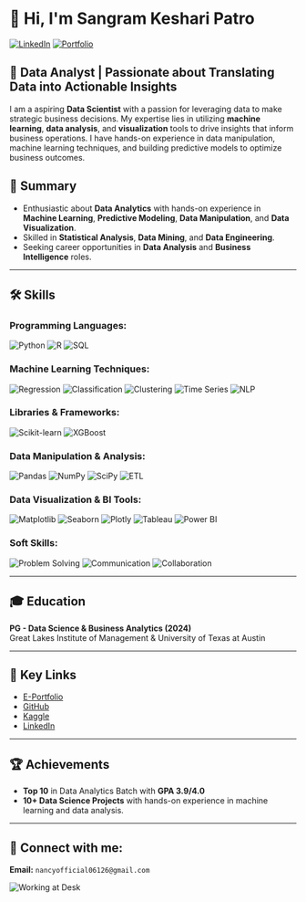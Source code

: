 # 👋 Hi, I'm Sangram Keshari Patro 

[![LinkedIn](https://img.shields.io/badge/LinkedIn-0077B5?logo=linkedin&logoColor=white)](https://www.linkedin.com/in/youfoundsangram)  [![Portfolio](https://img.shields.io/badge/PORTFOLIO-ff7f2a?style=for-the-badge&labelColor=ff7f2a&color=white)](https://www.mygreatlearning.com/eportfolio/sangram-keshari-patro)

## 🚀 Data Analyst | Passionate about Translating Data into Actionable Insights

I am a aspiring **Data Scientist** with a passion for leveraging data to make strategic business decisions. My expertise lies in utilizing **machine learning**, **data analysis**, and **visualization** tools to drive insights that inform business operations. I have hands-on experience in data manipulation, machine learning techniques, and building predictive models to optimize business outcomes.

## 🎯 Summary

- Enthusiastic about **Data Analytics** with hands-on experience in **Machine Learning**, **Predictive Modeling**, **Data Manipulation**, and **Data Visualization**.
- Skilled in **Statistical Analysis**, **Data Mining**, and **Data Engineering**.
- Seeking career opportunities in **Data Analysis** and **Business Intelligence** roles.

---

## 🛠️ Skills

### Programming Languages:

![Python](https://img.shields.io/badge/PYTHON-blue) ![R](https://img.shields.io/badge/R-blue) ![SQL](https://img.shields.io/badge/SQL-lightblue)

### Machine Learning Techniques:

![Regression](https://img.shields.io/badge/REGRESSION-yellow) 
![Classification](https://img.shields.io/badge/CLASSIFICATION-blue) 
![Clustering](https://img.shields.io/badge/CLUSTERING-purple) 
![Time Series](https://img.shields.io/badge/TIME%20SERIES-teal) 
![NLP](https://img.shields.io/badge/NLP-purple)

### Libraries & Frameworks:

![Scikit-learn](https://img.shields.io/badge/SCIKIT--LEARN-orange) 
![XGBoost](https://img.shields.io/badge/XGBOOST-green)

### Data Manipulation & Analysis:

![Pandas](https://img.shields.io/badge/PANDAS-purple) 
![NumPy](https://img.shields.io/badge/NUMPY-darkblue) 
![SciPy](https://img.shields.io/badge/SCIPY-lightgrey) 
![ETL](https://img.shields.io/badge/ETL-darkcyan)

### Data Visualization & BI Tools:

![Matplotlib](https://img.shields.io/badge/MATPLOTLIB-darkpurple) 
![Seaborn](https://img.shields.io/badge/SEABORN-teal) 
![Plotly](https://img.shields.io/badge/PLOTLY-lightgrey) 
![Tableau](https://img.shields.io/badge/TABLEAU-orange) 
![Power BI](https://img.shields.io/badge/POWER%20BI-gold)

### Soft Skills:

![Problem Solving](https://img.shields.io/badge/PROBLEM%20SOLVING-green) 
![Communication](https://img.shields.io/badge/COMMUNICATION-blue) 
![Collaboration](https://img.shields.io/badge/COLLABORATION-lightblue)

---

## 🎓 Education

**PG - Data Science & Business Analytics (2024)**  
Great Lakes Institute of Management & University of Texas at Austin

---

## 🔑 Key Links

- [E-Portfolio](#)
- [GitHub](#)
- [Kaggle](#)
- [LinkedIn](#)

---

## 🏆 Achievements

- **Top 10** in Data Analytics Batch with **GPA 3.9/4.0**
- **10+ Data Science Projects** with hands-on experience in machine learning and data analysis.

---

## 🤝 Connect with me:

**Email:** `nancyofficial06126@gmail.com`

![Working at Desk](https://img.icons8.com/ios/500/working-with-laptop.png)

